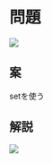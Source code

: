 # 問題
![](https://pbs.twimg.com/media/E0GHG6VVcAARemf?format=jpg&name=large)

## 案
setを使う

## 解説
![](https://pbs.twimg.com/media/E0LQkqUVkAE3u3H?format=jpg&name=large)